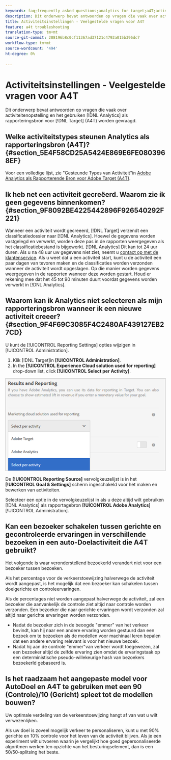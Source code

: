 ```yaml
---
keywords: faq;frequently asked questions;analytics for target;a4T;activity setup
description: Dit onderwerp bevat antwoorden op vragen die vaak over activiteitenopstelling en het gebruiken van Analytics als rapporteringsbron voor Doel (A4T) worden gevraagd.
title: Activiteitsinstellingen - Veelgestelde vragen voor A4T
feature: a4t troubleshooting
translation-type: tm+mt
source-git-commit: 208196b8c0cf11367ad37121c4792a015b396dc7
workflow-type: tm+mt
source-wordcount: '494'
ht-degree: 0%

---
```



# Activiteitsinstellingen - Veelgestelde vragen voor A4T

Dit onderwerp bevat antwoorden op vragen die vaak over activiteitenopstelling en het gebruiken [!DNL Analytics] als rapporteringsbron voor [!DNL Target] (A4T) worden gevraagd.

## Welke activiteitstypes steunen Analytics als rapporteringsbron (A4T)? {#section_5E4F58CD25A5424E869E6FE0803968EF}

Voor een volledige lijst, zie &quot;Gesteunde Types van Activiteit&quot;in [Adobe Analytics als Rapporterende Bron voor Adobe Target (A4T)](/help/c-integrating-target-with-mac/a4t/a4t.md#concept_7540C8C04259434AB6EE33B09F47A1DE).

## Ik heb net een activiteit gecreëerd. Waarom zie ik geen gegevens binnenkomen? {#section_9F8092BE4225442896F926540292F221}

Wanneer een activiteit wordt gecreeerd, [!DNL Target] verzendt een classificatiedossier naar [!DNL Analytics]. Hoewel de gegevens worden vastgelegd en verwerkt, worden deze pas in de rapporten weergegeven als het classificatiebestand is bijgewerkt. [!DNL Analytics] Dit kan tot 24 uur duren. Als u na 48 uur uw gegevens niet ziet, neemt u [contact op met de klantenservice](/help/cmp-resources-and-contact-information.md#reference_ACA3391A00EF467B87930A450050077C). Als u weet dat u een activiteit start, kunt u de activiteit een paar dagen van tevoren maken en de classificaties worden verzonden wanneer de activiteit wordt opgeslagen. Op die manier worden gegevens weergegeven in de rapporten wanneer deze worden gestart. Houd er rekening mee dat het 45 tot 90 minuten duurt voordat gegevens worden verwerkt in [!DNL Analytics].

## Waarom kan ik Analytics niet selecteren als mijn rapporteringsbron wanneer ik een nieuwe activiteit creeer? {#section_9F4F69C3085F4C2480AF439127EB27CD}

U kunt de [!UICONTROL Reporting Settings] opties wijzigen in [!UICONTROL Administration].

1. Klik [!DNL Target]in **[!UICONTROL Administration]**.
1. In the **[!UICONTROL Experience Cloud solution used for reporting]** drop-down list, click **[!UICONTROL Select per Activity]**.

![](assets/select-per-activity.png)

De **[!UICONTROL Reporting Source]** vervolgkeuzelijst is in het **[!UICONTROL Goal & Settings]** scherm ingeschakeld voor het maken en bewerken van activiteiten.

Selecteer een optie in de vervolgkeuzelijst in als u deze altijd wilt gebruiken [!DNL Analytics] als rapportagebron **[!UICONTROL Adobe Analytics]** [!UICONTROL Administration].

## Kan een bezoeker schakelen tussen gerichte en gecontroleerde ervaringen in verschillende bezoeken in een auto-Doelactiviteit die A4T gebruikt?

Het volgende is waar veronderstellend bezoekerId verandert niet voor een bezoeker tussen bezoeken.

Als het percentage voor de verkeerstoewijzing halverwege de activiteit wordt aangepast, is het mogelijk dat een bezoeker kan schakelen tussen doelgerichte en controleervaringen.

Als de percentages niet worden aangepast halverwege de activiteit, zal een bezoeker die aanvankelijk de controle ziet altijd naar controle worden verzonden. Een bezoeker die naar gerichte ervaringen wordt verzonden zal altijd naar gerichte ervaringen worden verzonden.

* Nadat de bezoeker zich in de beoogde &quot;emmer&quot; van het verkeer bevindt, kan hij naar een andere ervaring worden gestuurd dan een bezoek om te bezoeken als de modellen voor machinaal leren bepalen dat een andere ervaring relevant is voor het nieuwe bezoek.
* Nadat hij aan de controle &quot;emmer&quot;van verkeer wordt toegewezen, zal een bezoeker altijd de zelfde ervaring zien omdat de ervaringstaak op een deterministische pseudo-willekeurige hash van bezoekers bezoekerId gebaseerd is.

## Is het raadzaam het aangepaste model voor AutoDoel en A4T te gebruiken met een 90 (Controle)/10 (Gericht) spleet tot de modellen bouwen?

Uw optimale verdeling van de verkeerstoewijzing hangt af van wat u wilt verwezenlijken.

Als uw doel is zoveel mogelijk verkeer te personaliseren, kunt u met 90% gerichte en 10% controle voor het leven van de activiteit blijven. Als je een experiment wilt uitvoeren waarin je vergelijkt hoe goed gepersonaliseerde algoritmen werken ten opzichte van het besturingselement, dan is een 50/50-splitsing het beste.

